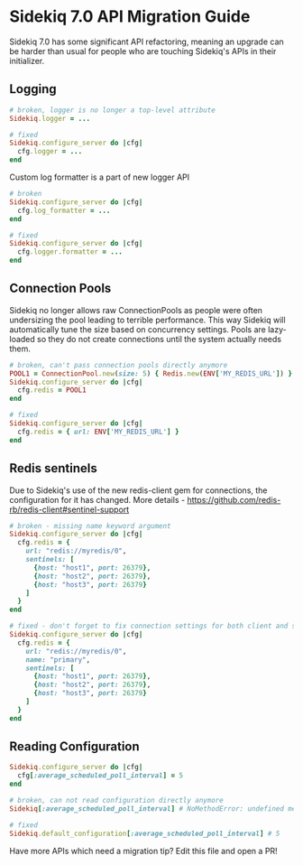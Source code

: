 # Sidekiq 7.0 API Migration Guide

Sidekiq 7.0 has some significant API refactoring, meaning an upgrade can be harder than usual for people who are touching Sidekiq's APIs in their initializer.

## Logging

```ruby
# broken, logger is no longer a top-level attribute
Sidekiq.logger = ...

# fixed
Sidekiq.configure_server do |cfg|
  cfg.logger = ...
end
```

Custom log formatter is a part of new logger API
```ruby
# broken
Sidekiq.configure_server do |cfg|
  cfg.log_formatter = ...
end

# fixed
Sidekiq.configure_server do |cfg|
  cfg.logger.formatter = ...
end
```

## Connection Pools

Sidekiq no longer allows raw ConnectionPools as people were often
undersizing the pool leading to terrible performance.
This way Sidekiq will automatically tune the size based on concurrency settings.
Pools are lazy-loaded so they do not create connections until the system actually needs them.

```ruby
# broken, can't pass connection pools directly anymore
POOL1 = ConnectionPool.new(size: 5) { Redis.new(ENV['MY_REDIS_URL']) }
Sidekiq.configure_server do |cfg|
  cfg.redis = POOL1
end

# fixed
Sidekiq.configure_server do |cfg|
  cfg.redis = { url: ENV['MY_REDIS_URL'] }
end
```

## Redis sentinels

Due to Sidekiq's use of the new redis-client gem for connections, the configuration for it has changed.
More details - https://github.com/redis-rb/redis-client#sentinel-support

```ruby
# broken - missing name keyword argument
Sidekiq.configure_server do |cfg|
  cfg.redis = {
    url: "redis://myredis/0",
    sentinels: [
      {host: "host1", port: 26379},
      {host: "host2", port: 26379},
      {host: "host3", port: 26379}
    ]
  }
end

# fixed - don't forget to fix connection settings for both client and server
Sidekiq.configure_server do |cfg|
  cfg.redis = {
    url: "redis://myredis/0",
    name: "primary",
    sentinels: [
      {host: "host1", port: 26379},
      {host: "host2", port: 26379},
      {host: "host3", port: 26379}
    ]
  }
end
```

## Reading Configuration

```ruby
Sidekiq.configure_server do |cfg|
  cfg[:average_scheduled_poll_interval] = 5
end

# broken, can not read configuration directly anymore
Sidekiq[:average_scheduled_poll_interval] # NoMethodError: undefined method '[]' for Sidekiq:Module

# fixed
Sidekiq.default_configuration[:average_scheduled_poll_interval] # 5
```

Have more APIs which need a migration tip? Edit this file and open a PR!
